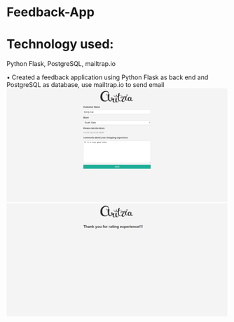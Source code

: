 # Feedback-App
# Technology used:
Python Flask, PostgreSQL, mailtrap.io

•	Created a feedback application using Python Flask as back end and PostgreSQL as database, use mailtrap.io to send email
![alt text](https://github.com/xiaohua2003/Feedback-App/blob/master/form.png)
![alt text](https://github.com/xiaohua2003/Feedback-App/blob/master/thanks.png)

